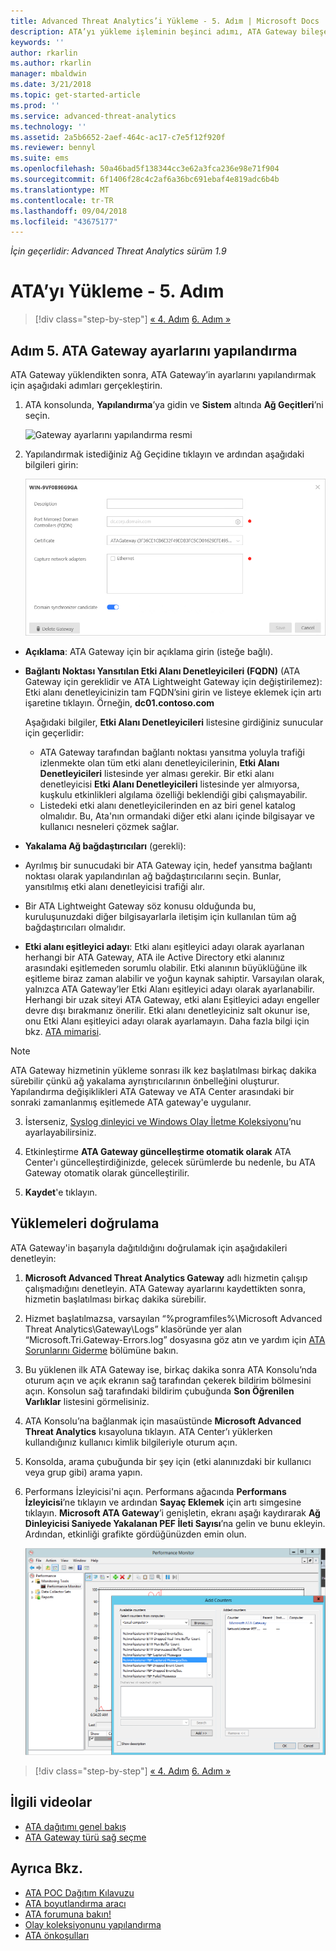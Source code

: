 ```yaml
---
title: Advanced Threat Analytics’i Yükleme - 5. Adım | Microsoft Docs
description: ATA’yı yükleme işleminin beşinci adımı, ATA Gateway bileşeniniz için ayarları yapılandırmanıza yardımcı olur.
keywords: ''
author: rkarlin
ms.author: rkarlin
manager: mbaldwin
ms.date: 3/21/2018
ms.topic: get-started-article
ms.prod: ''
ms.service: advanced-threat-analytics
ms.technology: ''
ms.assetid: 2a5b6652-2aef-464c-ac17-c7e5f12f920f
ms.reviewer: bennyl
ms.suite: ems
ms.openlocfilehash: 50a46bad5f138344cc3e62a3fca236e98e71f904
ms.sourcegitcommit: 6f1406f28c4c2af6a36bc691ebaf4e819adc6b4b
ms.translationtype: MT
ms.contentlocale: tr-TR
ms.lasthandoff: 09/04/2018
ms.locfileid: "43675177"
---
```

*İçin geçerlidir: Advanced Threat Analytics sürüm 1.9*



# <a name="install-ata---step-5"></a>ATA’yı Yükleme - 5. Adım

>[!div class="step-by-step"]
[« 4. Adım](install-ata-step4.md)
[6. Adım »](install-ata-step6.md)


## <a name="step-5-configure-the-ata-gateway-settings"></a>Adım 5. ATA Gateway ayarlarını yapılandırma
ATA Gateway yüklendikten sonra, ATA Gateway’in ayarlarını yapılandırmak için aşağıdaki adımları gerçekleştirin.

1.  ATA konsolunda, **Yapılandırma**’ya gidin ve **Sistem** altında **Ağ Geçitleri**’ni seçin.
   
     ![Gateway ayarlarını yapılandırma resmi](media/ata-gw-config-1.png)


2.  Yapılandırmak istediğiniz Ağ Geçidine tıklayın ve ardından aşağıdaki bilgileri girin:

    ![Gateway ayarlarını yapılandırma resmi](media/ATA-Gateways-config-2.png)

  - **Açıklama**: ATA Gateway için bir açıklama girin (isteğe bağlı).
  - **Bağlantı Noktası Yansıtılan Etki Alanı Denetleyicileri (FQDN)** (ATA Gateway için gereklidir ve ATA Lightweight Gateway için değiştirilemez): Etki alanı denetleyicinizin tam FQDN’sini girin ve listeye eklemek için artı işaretine tıklayın. Örneğin, **dc01.contoso.com**

    Aşağıdaki bilgiler, **Etki Alanı Denetleyicileri** listesine girdiğiniz sunucular için geçerlidir:
    - ATA Gateway tarafından bağlantı noktası yansıtma yoluyla trafiği izlenmekte olan tüm etki alanı denetleyicilerinin, **Etki Alanı Denetleyicileri** listesinde yer alması gerekir. Bir etki alanı denetleyicisi **Etki Alanı Denetleyicileri** listesinde yer almıyorsa, kuşkulu etkinlikleri algılama özelliği beklendiği gibi çalışmayabilir.
    - Listedeki etki alanı denetleyicilerinden en az biri genel katalog olmalıdır. Bu, Ata'nın ormandaki diğer etki alanı içinde bilgisayar ve kullanıcı nesneleri çözmek sağlar.

  - **Yakalama Ağ bağdaştırıcıları** (gerekli):
  - Ayrılmış bir sunucudaki bir ATA Gateway için, hedef yansıtma bağlantı noktası olarak yapılandırılan ağ bağdaştırıcılarını seçin. Bunlar, yansıtılmış etki alanı denetleyicisi trafiği alır.
  - Bir ATA Lightweight Gateway söz konusu olduğunda bu, kuruluşunuzdaki diğer bilgisayarlarla iletişim için kullanılan tüm ağ bağdaştırıcıları olmalıdır.
  
  - **Etki alanı eşitleyici adayı**: Etki alanı eşitleyici adayı olarak ayarlanan herhangi bir ATA Gateway, ATA ile Active Directory etki alanınız arasındaki eşitlemeden sorumlu olabilir. Etki alanının büyüklüğüne ilk eşitleme biraz zaman alabilir ve yoğun kaynak sahiptir. Varsayılan olarak, yalnızca ATA Gateway’ler Etki Alanı eşitleyici adayı olarak ayarlanabilir.
   Herhangi bir uzak siteyi ATA Gateway, etki alanı Eşitleyici adayı engeller devre dışı bırakmanız önerilir.
   Etki alanı denetleyiciniz salt okunur ise, onu Etki Alanı eşitleyici adayı olarak ayarlamayın. Daha fazla bilgi için bkz. [ATA mimarisi](ata-architecture.md#ata-lightweight-gateway-features).

  > [!NOTE] 
  > ATA Gateway hizmetinin yükleme sonrası ilk kez başlatılması birkaç dakika sürebilir çünkü ağ yakalama ayrıştırıcılarının önbelleğini oluşturur.
  > Yapılandırma değişiklikleri ATA Gateway ve ATA Center arasındaki bir sonraki zamanlanmış eşitlemede ATA gateway'e uygulanır.

3. İsterseniz, [Syslog dinleyici ve Windows Olay İletme Koleksiyonu](configure-event-collection.md)’nu ayarlayabilirsiniz. 
4. Etkinleştirme **ATA Gateway güncelleştirme otomatik olarak** ATA Center'ı güncelleştirdiğinizde, gelecek sürümlerde bu nedenle, bu ATA Gateway otomatik olarak güncelleştirilir.

5. **Kaydet**'e tıklayın.


## <a name="validate-installations"></a>Yüklemeleri doğrulama
ATA Gateway'in başarıyla dağıtıldığını doğrulamak için aşağıdakileri denetleyin:

1.  **Microsoft Advanced Threat Analytics Gateway** adlı hizmetin çalışıp çalışmadığını denetleyin. ATA Gateway ayarlarını kaydettikten sonra, hizmetin başlatılması birkaç dakika sürebilir.

2.  Hizmet başlatılmazsa, varsayılan “%programfiles%\Microsoft Advanced Threat Analytics\Gateway\Logs” klasöründe yer alan “Microsoft.Tri.Gateway-Errors.log” dosyasına göz atın ve yardım için [ATA Sorunlarını Giderme](troubleshooting-ata-known-errors.md) bölümüne bakın.

3.  Bu yüklenen ilk ATA Gateway ise, birkaç dakika sonra ATA Konsolu’nda oturum açın ve açık ekranın sağ tarafından çekerek bildirim bölmesini açın. Konsolun sağ tarafındaki bildirim çubuğunda **Son Öğrenilen Varlıklar** listesini görmelisiniz.

4.  ATA Konsolu’na bağlanmak için masaüstünde **Microsoft Advanced Threat Analytics** kısayoluna tıklayın. ATA Center’ı yüklerken kullandığınız kullanıcı kimlik bilgileriyle oturum açın.
5.  Konsolda, arama çubuğunda bir şey için (etki alanınızdaki bir kullanıcı veya grup gibi) arama yapın.
6.  Performans İzleyicisi'ni açın. Performans ağacında **Performans İzleyicisi**’ne tıklayın ve ardından **Sayaç Eklemek** için artı simgesine tıklayın. **Microsoft ATA Gateway**’i genişletin, ekranı aşağı kaydırarak **Ağ Dinleyicisi Saniyede Yakalanan PEF İleti Sayısı**’na gelin ve bunu ekleyin. Ardından, etkinliği grafikte gördüğünüzden emin olun.

    ![Performans sayaçlarını ekleme resmi](media/ATA-performance-monitoring-add-counters.png)


>[!div class="step-by-step"]
[« 4. Adım](install-ata-step4.md)
[6. Adım »](install-ata-step6.md)



## <a name="related-videos"></a>İlgili videolar
- [ATA dağıtımı genel bakış](https://channel9.msdn.com/Shows/Microsoft-Security/Overview-of-ATA-Deployment-in-10-Minutes)
- [ATA Gateway türü sağ seçme](https://channel9.msdn.com/Shows/Microsoft-Security/ATA-Deployment-Choose-the-Right-Gateway-Type)


## <a name="see-also"></a>Ayrıca Bkz.
- [ATA POC Dağıtım Kılavuzu](http://aka.ms/atapoc)
- [ATA boyutlandırma aracı](http://aka.ms/atasizingtool)
- [ATA forumuna bakın!](https://social.technet.microsoft.com/Forums/security/home?forum=mata)
- [Olay koleksiyonunu yapılandırma](configure-event-collection.md)
- [ATA önkoşulları](ata-prerequisites.md)

